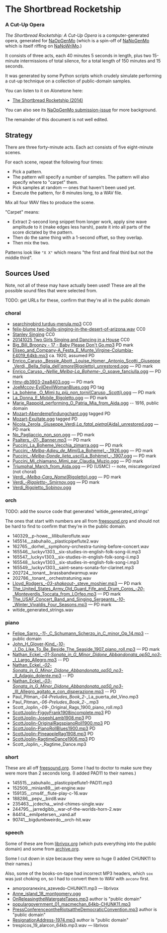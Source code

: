 The Shortbread Rocketship
=========================

### A Cut-Up Opera ###

_The Shortbread Rocketship: A Cut-Up Opera_ is a computer-generated opera,
generated for [NaOpGenMo](https://github.com/cpressey/NaOpGenMo)
(which is a spin-off of [NaNoGenMo](https://github.com/dariusk/NaNoGenMo-2014)
which is itself riffing on [NaNoWriMo](nanowrimo.org).)

It consists of three acts, each 40 minutes 5 seconds in length, plus two
15-minute intermissions of total silence, for a total length of 150 minutes and
15 seconds.

It was generated by some Python scripts which crudely simulate performing a
cut-up technique on a collection of public-domain samples.

You can listen to it on Alonetone here:

*    [The Shortbread Rocketship (2014)](http://alonetone.com/catseye/playlists/the-shortbead-rocketship-a-cut-up-opera)

You can also see its [NaOpGenMo submission-issue](https://github.com/cpressey/NaOpGenMo/issues) for more background.

The remainder of this document is not well edited.

Strategy
--------

There are three forty-minute acts.  Each act consists of five eight-minute
scenes.

For each scene, repeat the following four times:

*   Pick a pattern.   
*   The pattern will specify a number of samples.  The pattern will
    also specify where to "carpet" them.
*   Pick samples at random — ones that haven't been used yet.
*   Execute the pattern, for 8 minutes long, to a WAV file.

Mix all four WAV files to produce the scene.

"Carpet" means:

*   Extract 2-second long snippet from longer work, apply sine wave amplitude
    to it (make edges less harsh), paste it into all parts of the score dictated
    by the pattern.
*   Then do the same thing with a 1-second offset, so they overlap.
*   Then mix the two.

Patterns look like `"X X"` which means "the first and final third but not
the middle third".

Sources Used
------------

Note, not all of these may have actually been used!  These are all the
possible sound files that were selected from.

TODO: get URLs for these, confirm that they're all in the public domain

### choral

*   [searchingbird turdus-merula.mp3](http://freesound.org/people/searchingbird/sounds/181681/) CC0
*   [felix-blume two-bulls-singing-in-the-desert-of-arizona.wav](http://freesound.org/people/felix.blume/sounds/202111/) CC0
*   [Stanley Singing](http://freesound.org/people/wjoojoo/sounds/206029/) CC0
*   [20141025 Two Girls Singing and Dancing in a House](http://freesound.org/people/kijjaz/sounds/252904/) CC0
*   [Big_Bill_Broonzy - 17 - Baby Please Don't Go.mp3](http://freemusicarchive.org/music/big_bill_broonzy/~/bigbillbroonzy-babypleasedontgo1) PD mark
*   [Eliseo_and_Company-A_Festa_E_Munte_Virgine-Columbia-E4019_64kb.mp3](https://archive.org/details/Eliseo_and_Company-A_Festa) ca. 1920, assumed PD
*   [Enrico_Caruso,_Bessie_Abott,_Louise_Homer,_Antonio_Scotti,_Giuseppe_Verdi,_Bella_figlia_dell'_amore_(Rigoletto)_unrestored.ogg](http://commons.wikimedia.org/wiki/File:Enrico_Caruso,_Bessie_Abott,_Louise_Homer,_Antonio_Scotti,_Giuseppe_Verdi,_Bella_figlia_dell%27_amore_%28Rigoletto%29_unrestored.ogg) — PD mark
*   [Enrico_Caruso_-_Nellie_Melba_-_La_Boheme_-_O_soave_fanciulla.ogg](http://commons.wikimedia.org/wiki/File:Enrico_Caruso_-_Nellie_Melba_-_La_Boheme_-_O_soave_fanciulla.ogg) — PD mark
*   [Hmv-db3903-2ea8403.ogg](http://commons.wikimedia.org/wiki/File:Hmv-db3903-2ea8403.ogg) — PD mark
*   [JoeMccoy-EvilDevilWomanBlues.ogg](https://archive.org/details/KansasJoeMccoy-EvilDevilWomanBlues) PD tag
*   [La_bohème,_O_Mimì,_tu_più_non_torni_(Caruso,_Scotti).ogg](http://en.wikipedia.org/wiki/File:La_boh%C3%A8me,_O_Mim%C3%AC,_tu_pi%C3%B9_non_torni_%28Caruso,_Scotti%29.ogg) — PD mark
*   [La_Donna_E_Mobile_Rigoletto.ogg](http://commons.wikimedia.org/wiki/File:La_Donna_E_Mobile_Rigoletto.ogg) — PD mark
*   [Marie_Rappold_performing_O_Patria_Mia_from_Aida.ogg](http://commons.wikimedia.org/wiki/File:Marie_Rappold_performing_O_Patria_Mia_from_Aida.ogg) -- 1916, public domain
*   [Mozart-Abendempfindungchant.ogg](https://archive.org/details/Abendempfindung) tagged PD
*   [Mozart-Exultate.ogg](https://archive.org/details/MozartExultate) tagged PD
*   [Nicola_Zerola,_Giuseppe_Verdi,_La_fatal_pietra_(Aida)_unrestored.ogg](http://commons.wikimedia.org/wiki/File:Nicola_Zerola,_Giuseppe_Verdi,_La_fatal_pietra_%28Aida%29_unrestored.ogg) — PD mark
*   [No_Pagliaccio_non_son.ogg](http://commons.wikimedia.org/wiki/File:No_Pagliaccio_non_son.ogg) — PD mark
*   [Psalters_-_01_-_Banner.mp3](http://freemusicarchive.org/music/Psalters/us_vs_us/01_Banner_vbr) — PD mark
*   [Puccini_La_Boheme_Vecchia_zimarra.ogg](http://commons.wikimedia.org/wiki/File:Puccini_La_Boheme_Vecchia_zimarra.ogg) — PD mark
*   [Puccini_-_Melba_-_Adieu_de_Mimi_(La_Boheme)_-_1926.ogg](http://commons.wikimedia.org/wiki/File:Puccini_-_Melba_-_Adieu_de_Mimi_%28La_Boheme%29_-_1926.ogg) — PD mark
*   [Puccini_-_Melba_-_Donde_lieta_usci_(La_Bohème)_-_1907.ogg](http://commons.wikimedia.org/wiki/File:Puccini_-_Melba_-_Donde_lieta_usci_%28La_Boh%C3%A8me%29_-_1907.ogg) — PD mark
*   [Puccini_Mi_chiamano_Mimì_par_Claudia_Muzio.ogg](http://commons.wikimedia.org/wiki/File:Puccini_Mi_chiamano_Mim%C3%AC_par_Claudia_Muzio.ogg) — PD mark
*   [Triumphal_March_from_Aida.ogg](http://commons.wikimedia.org/wiki/File:Triumphal_March_from_Aida.ogg) — PD (USMC) -- note, miscategorized (not choral)
*   [Verdi_-_Melba_-_Caro_Nome_(Rigoletto).ogg](http://commons.wikimedia.org/wiki/File:Verdi_-_Melba_-_Caro_Nome_%28Rigoletto%29.ogg) — PD mark
*   [Verdi_-_Rigoletto_-_Smirnov.ogg](http://commons.wikimedia.org/wiki/File:Verdi_-_Rigoletto_-_Smirnov.ogg) — PD mark
*   [Verdi_Rigoletto_Sobinov.ogg](http://commons.wikimedia.org/wiki/File:Verdi_Rigoletto_Sobinov.ogg)

### orch

TODO: add the source code that generated 'witide_generated_strings'

The ones that start with numbers are all from
[freesound.org](http://freesound.org/) and should not be hard to find
to confirm that they're in the public domain.

*   140329__p-howe__lillibulleroflute.wav
*   145514__zabuhailo__plasticpipeflute2.wav
*   162765__dorhel__symphony-orchestra-tuning-before-concert.wav
*   165546__luckyv1303__six-studies-in-english-folk-song-iii.mp3
*   165547__luckyv1303__six-studies-in-english-folk-song-ii.mp3
*   165548__luckyv1303__six-studies-in-english-folk-song-i.mp3
*   165549__luckyv1303__saint-seans-sonata-for-clarinet.mp3
*   202724__tonant__brassbandwarmup.wav
*   202786__tonant__orchestratuning.wav
*   [Lloyd_Rodgers_-_03_-_shakeout_-_steve_moshier.mp3](http://freemusicarchive.org/music/Lloyd_Rodgers/Cartesian_Reunion_Memorial_Orchestra_1242/shakeout_-_steve_moshier) — PD mark
*   [The_United_States_Army_Old_Guard_Fife_and_Drum_Corps_-_20_-_Monteverdis_Toccata_from_LOrfeo.mp3](http://freemusicarchive.org/music/The_United_States_Army_Old_Guard_Fife_and_Drum_Corps/Celebrating_50_Years/20) — PD mark
*   [The_USAF_Concert_Band_and_Singing_Sergeants_-_10_-_Winter_Vivaldis_Four_Seasons.mp3](http://freemusicarchive.org/music/The_USAF_Concert_Band_and_Singing_Sergeants/Best_Of_Breitband_Vol_1/10_USAFB_-_Winter_Vivaldi_Four_Seasons) — PD mark
*   witide_generated_strings.wav

### piano

*   [Felipe_Sarro_-_11_-_C_Schumann_Scherzo_in_C_minor_Op_14.mp3](http://freemusicarchive.org/music/Felipe_Sarro/Best_Of_Breitband_Vol_1/11_Felipe_Sarro_-_C_Schumann_Scherzo_in_C_minor_Op_14) -- public domain
*   [John_H_Glover-Kind_-_10_-_I_Do_Like_To_Be_Beside_The_Seaside_1907_piano_roll.mp3](http://freemusicarchive.org/music/John_H_Glover-Kind/Frog_Legs_Ragtime_Era_Favorites/10_-_john_h_glover-kind_-_i_do_like_to_be_beside_the_seaside) — PD mark
*   [Nathan_Eckel_-_01_-_Sonata_in_G_Minor_Didone_Abbandonata_op50_no3_-_I_Largo_Allegro.mp3](http://freemusicarchive.org/music/Nathan_Eckel/Muzio_Clementis_Sonata_in_G_Minor-Didone_Abbandonata/Sonata_in_G_Minor_Didone_Abbandonata_op50_no3_-_I_Introduzione_Largo_patetico_e_sostenuto_-_I_Allegro_ma_con_espressione) -- PD
*   [Nathan_Eckel_-_02_-_Sonata_in_G_Minor_Didone_Abbandonata_op50_no3_-_II_Adagio_dolente.mp3](http://freemusicarchive.org/music/Nathan_Eckel/Muzio_Clementis_Sonata_in_G_Minor-Didone_Abbandonata/Sonata_in_G_Minor_Didone_Abbandonata_op50_no3_-_II_Adagio_dolente) -- PD
*   [Nathan_Eckel_-_03_-_Sonata_in_G_Minor_Didone_Abbandonata_op50_no3_-_III_Allegro_agitato_e_con_disperazione.mp3](http://freemusicarchive.org/music/Nathan_Eckel/Muzio_Clementis_Sonata_in_G_Minor-Didone_Abbandonata/Sonata_in_G_Minor_Didone_Abbandonata_op50_no3_-_III_Allegro_agitato_e_con_disperazione) -- PD
*   Paul_Pitman_-_04_-_Preludes_Book_2_-_La_puerta_del_Vino.mp3
*   Paul_Pitman_-_06_-_Preludes_Book_2_-_.mp3
*   Scott_Joplin_-_09_-_Original_Rags_1900_piano_roll.mp3
*   [ScottJoplin-FiggyFrank1908incomplete.mp3](https://archive.org/details/ScottJoplin) PD
*   [ScottJoplin-JosephLamb1908.mp3](https://archive.org/details/ScottJoplin) PD
*   [ScottJoplin-OriginalRagspianoRoll1900.mp3](https://archive.org/details/ScottJoplin) PD
*   [ScottJoplin-PianoRollBlues1900.mp3](https://archive.org/details/ScottJoplin) PD
*   [ScottJoplin-PineappleRag1908.mp3](https://archive.org/details/ScottJoplin) PD
*   [ScottJoplin-RagtimeDance1906.mp3](https://archive.org/details/ScottJoplin) PD
*   Scott_Joplin_-_Ragtime_Dance.mp3

### short

These are all off [freesound.org](http://freesound.org/).  Some I had to
doctor to make sure they were more than 2 seconds long.  (I added PAD11
to their names.)

*   145515__zabuhailo__plasticpipeflute1-PAD11.mp3
*   152509__minian89__jet-engine.wav
*   159135__cms4f__flute-play-c-16.wav
*   188286__pepv__bird8.wav
*   235463__jcdecha__wind-chimes-single.wav
*   244795__jarredgibb__war-of-the-worlds-horn-2.wav
*   84414__emilpetersen__vand.aif
*   90741__bigdumbweirdo__orch-hit.wav

### speech

Some of these are from [librivox.org](http://librivox.org) (which puts
everything into the public domain)
and some from [archive.org](http://archive.org).

Some I cut down in size because they were so huge (I added CHUNK11 to their
names.)

Also, some of the books-on-tape had incorrect MP3 headers, which `sox`
was just choking on, so I had to convert them to WAV with `avconv` first.

*   amorporanexins_azevedo-CHUNK11.mp3 — librivox
*   [Anne_island_18_montgomery.ogg](https://librivox.org/anne-of-the-island-by-lucy-maud-montgomery/)
*   [OnReleasingtheWatergateTapes.mp3](https://archive.org/details/Greatest_Speeches_of_the_20th_Century) author is "public domain"
*   [populargovernment_01_macmechan_64kb-CHUNK11.mp3](https://librivox.org/the-winning-of-popular-government-by-archibald-macmechan/)
*   [PressConferenceontheRiotsattheDemocraticConvention.mp3](https://archive.org/details/Greatest_Speeches_of_the_20th_Century) author is "public domain"
*   [ResignationAddress-1974.mp3](https://archive.org/details/Greatest_Speeches_of_the_20th_Century) author is "public domain"
*   trespicos_19_alarcon_64kb.mp3.wav — librivox
